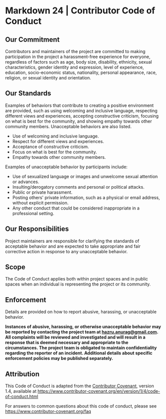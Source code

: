 # Markdown 24 | Contributor Code of Conduct

## Our Commitment

Contributors and maintainers of the project are committed to making participation in the project a harassment-free experience for everyone, regardless of factors such as age, body size, disability, ethnicity, sexual characteristics, gender identity and expression, level of experience, education, socio-economic status, nationality, personal appearance, race, religion, or sexual identity and orientation.

## Our Standards

Examples of behaviors that contribute to creating a positive environment are provided, such as using welcoming and inclusive language, respecting different views and experiences, accepting constructive criticism, focusing on what is best for the community, and showing empathy towards other community members. Unacceptable behaviors are also listed.

* Use of welcoming and inclusive language.
* Respect for different views and experiences.
* Acceptance of constructive criticism.
* Focus on what is best for the community.
* Empathy towards other community members.

Examples of unacceptable behavior by participants include:

* Use of sexualized language or images and unwelcome sexual attention or advances.
* Insulting/derogatory comments and personal or political attacks.
* Public or private harassment.
* Posting others' private information, such as a physical or email address, without explicit permission.
* Any other conduct that could be considered inappropriate in a professional setting.

## Our Responsibilities

Project maintainers are responsible for clarifying the standards of acceptable behavior and are expected to take appropriate and fair corrective action in response to any unacceptable behavior.

## Scope

The Code of Conduct applies both within project spaces and in public spaces when an individual is representing the project or its community.

## Enforcement

Details are provided on how to report abusive, harassing, or unacceptable behavior.

**Instances of abusive, harassing, or otherwise unacceptable behavior may be reported by contacting the project team at hazru.anurag@gmail.com. All complaints will be reviewed and investigated and will result in a response that is deemed necessary and appropriate to the circumstances. The project team is obligated to maintain confidentiality regarding the reporter of an incident. Additional details about specific enforcement policies may be published separately.**

## Attribution

This Code of Conduct is adapted from the [Contributor Covenant][homepage], version 1.4, available at https://www.contributor-covenant.org/en/version/1/4/code-of-conduct.html

[homepage]: https://www.contributor-covenant.org

For answers to common questions about this code of conduct, please see https://www.contributor-covenant.org/faq
